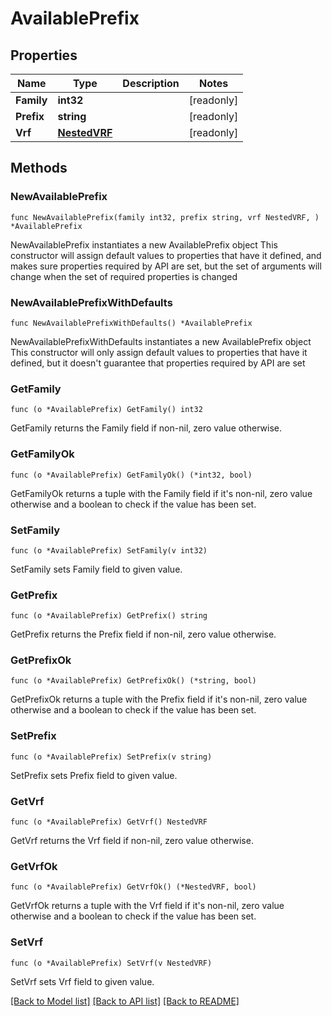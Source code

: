 # AvailablePrefix

## Properties

Name | Type | Description | Notes
------------ | ------------- | ------------- | -------------
**Family** | **int32** |  | [readonly] 
**Prefix** | **string** |  | [readonly] 
**Vrf** | [**NestedVRF**](NestedVRF.md) |  | [readonly] 

## Methods

### NewAvailablePrefix

`func NewAvailablePrefix(family int32, prefix string, vrf NestedVRF, ) *AvailablePrefix`

NewAvailablePrefix instantiates a new AvailablePrefix object
This constructor will assign default values to properties that have it defined,
and makes sure properties required by API are set, but the set of arguments
will change when the set of required properties is changed

### NewAvailablePrefixWithDefaults

`func NewAvailablePrefixWithDefaults() *AvailablePrefix`

NewAvailablePrefixWithDefaults instantiates a new AvailablePrefix object
This constructor will only assign default values to properties that have it defined,
but it doesn't guarantee that properties required by API are set

### GetFamily

`func (o *AvailablePrefix) GetFamily() int32`

GetFamily returns the Family field if non-nil, zero value otherwise.

### GetFamilyOk

`func (o *AvailablePrefix) GetFamilyOk() (*int32, bool)`

GetFamilyOk returns a tuple with the Family field if it's non-nil, zero value otherwise
and a boolean to check if the value has been set.

### SetFamily

`func (o *AvailablePrefix) SetFamily(v int32)`

SetFamily sets Family field to given value.


### GetPrefix

`func (o *AvailablePrefix) GetPrefix() string`

GetPrefix returns the Prefix field if non-nil, zero value otherwise.

### GetPrefixOk

`func (o *AvailablePrefix) GetPrefixOk() (*string, bool)`

GetPrefixOk returns a tuple with the Prefix field if it's non-nil, zero value otherwise
and a boolean to check if the value has been set.

### SetPrefix

`func (o *AvailablePrefix) SetPrefix(v string)`

SetPrefix sets Prefix field to given value.


### GetVrf

`func (o *AvailablePrefix) GetVrf() NestedVRF`

GetVrf returns the Vrf field if non-nil, zero value otherwise.

### GetVrfOk

`func (o *AvailablePrefix) GetVrfOk() (*NestedVRF, bool)`

GetVrfOk returns a tuple with the Vrf field if it's non-nil, zero value otherwise
and a boolean to check if the value has been set.

### SetVrf

`func (o *AvailablePrefix) SetVrf(v NestedVRF)`

SetVrf sets Vrf field to given value.



[[Back to Model list]](../README.md#documentation-for-models) [[Back to API list]](../README.md#documentation-for-api-endpoints) [[Back to README]](../README.md)



